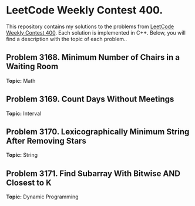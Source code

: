 # LeetCode Weekly Contest 400.

This repository contains my solutions to the problems from [LeetCode Weekly Contest 400](https://leetcode.com/contest/weekly-contest-400/). Each solution is implemented in C++. Below, you will find a description with the topic of each problem..

## Problem 3168. Minimum Number of Chairs in a Waiting Room

**Topic:** Math

## Problem 3169. Count Days Without Meetings

**Topic:** Interval

## Problem 3170. Lexicographically Minimum String After Removing Stars

**Topic:** String

## Problem 3171. Find Subarray With Bitwise AND Closest to K

**Topic:** Dynamic Programming
